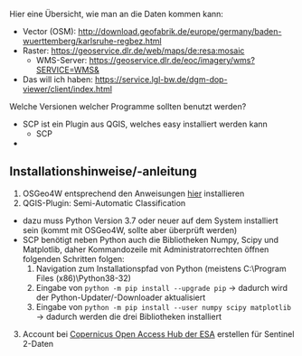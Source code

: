 Hier eine Übersicht, wie man an die Daten kommen kann:

- Vector (OSM): http://download.geofabrik.de/europe/germany/baden-wuerttemberg/karlsruhe-regbez.html
- Raster: https://geoservice.dlr.de/web/maps/de:resa:mosaic
  - WMS-Server: https://geoservice.dlr.de/eoc/imagery/wms?SERVICE=WMS&
- Das will ich haben: https://service.lgl-bw.de/dgm-dop-viewer/client/index.html

Welche Versionen welcher Programme sollten benutzt werden?
- SCP ist ein Plugin aus QGIS, welches easy installiert werden kann
  - SCP 
- 

## Installationshinweise/-anleitung

1. OSGeo4W entsprechend den Anweisungen <a href="https://github.com/fossgis2122/home/blob/cef5499f150e6735b5d9f61ed512bb196de57ced/docs/course_preparation.md">hier</a> installieren  
2. QGIS-Plugin: Semi-Automatic Classification
  - dazu muss Python Version 3.7 oder neuer auf dem System installiert sein (kommt mit OSGeo4W, sollte aber überprüft werden)
  - SCP benötigt neben Python auch die Bibliotheken Numpy, Scipy und Matplotlib, daher Kommandozeile mit Administratorrechten öffnen folgenden Schritten folgen: 
    1. Navigation zum Installationspfad von Python (meistens C:\Program Files (x86)\Python38-32)
    2. Eingabe von `python -m pip install --upgrade pip` -> dadurch wird der Python-Updater/-Downloader aktualisiert
    3. Eingabe von `python -m pip install --user numpy scipy matplotlib` -> dadurch werden die drei Bibliotheken installiert
3. Account bei <a href="https://scihub.copernicus.eu/dhus/#/self-registration">Copernicus Open Access Hub der ESA</a> erstellen für Sentinel 2-Daten
